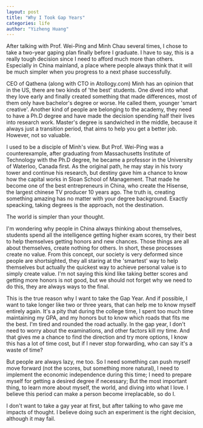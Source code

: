 ```yaml
---
layout: post
title: "Why I Took Gap Years"
categories: life
author: "Yizheng Huang"
---
```


After talking with Prof. Wei-Ping and Minh Chau several times, I chose to take a two-year gaping plan finally before I graduate. I have to say, this is a really tough decision since I need to afford much more than others. Especially in China mainland, a place where people always think that it will be much simpler when you progress to a next phase successfully.

CEO of Qathena (along with CTO in Atollogy.com) Minh has an opinion that in the US, there are two kinds of 'the best' students. One dived into what they love early and finally created something that made differences, most of them only have bachelor's degree or worse. He called them, younger 'smart creative'. Another kind of people are belonging to the academy, they need to have a Ph.D degree and have made the decision spending half their lives into research work. Master's degree is sandwiched in the middle, because it always just a transition period, that aims to help you get a better job. However, not so valuable.

I used to be a disciple of Minh's view. But Prof. Wei-Ping was a counterexample, after graduating from Massachusetts Institute of Technology with the Ph.D degree, he became a professor in the University of Waterloo, Canada first. As the original path, he may stay in his tvory tower and continue his research, but destiny gave him a chance to know how the capital works in Sloan School of Management. That made he become one of the best entrepreneurs in China, who create the Hisense, the largest chinese TV producer 10 years ago. The truth is, creating something amazing has no matter with your degree background. Exactly speacking, taking degrees is the approach, not the destination.

The world is simpler than your thought.

I'm wondering why people in China always thinking about themselves, students spend all the intelligence getting higher exam scores, try their best to help themselves getting honors and new chances. Those things are all about themselves, create nothing for others. In short, these processes create no value. From this concept, our society is very deformed since people are shortsighted, they all staring at the 'smartest' way to help themselves but actually the quickest way to achieve personal value is to simply create value. I'm not saying this kind like taking better scores and getting more honors is not good, but we should not forget why we need to do this, they are always ways to the final. 

This is the true reason why I want to take the Gap Year. And if possible, I want to take longer like two or three years, that can help me to know myself entirely again. It's a pity that during the college time, I spent too much time maintaining my GPA, and my honors but to know which roads that fits me the best. I'm tired and rounded the road actually. In the gap year, I don't need to worry about the examinations, and other factors kill my time. And that gives me a chance to find the direction and try more options, I know this has a lot of time cost, but if I never stop forwarding, who can say it's a waste of time? 

But people are always lazy, me too. So I need something can push myself move forward (not the scores, but something more natural), I need to implement the economic independence during this time; I need to prepare myself for getting a desired degree if necessary; But the most important thing, to learn more about myself, the world, and diving into what I love. I believe this period can make a person become irreplacable, so do I.

I don't want to take a gay year at first, but after talking to who gave me impacts of thought. I believe doing such an experiment is the right decision, although it may fail. 








